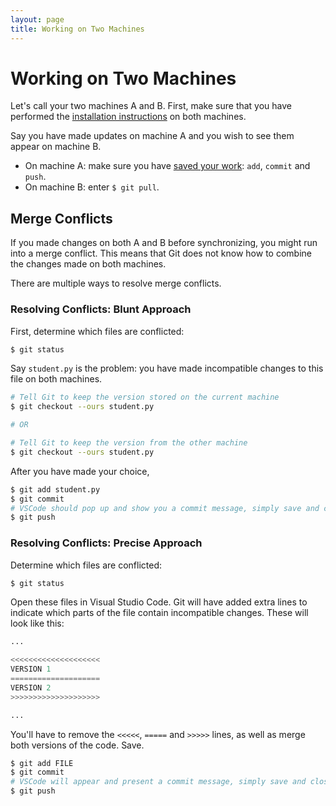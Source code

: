 ```yaml
---
layout: page
title: Working on Two Machines
---
```


# Working on Two Machines

Let's call your two machines A and B.
First, make sure that you have performed the [installation instructions](../installation/) on both machines.

Say you have made updates on machine A and you wish to see them appear on machine B.

* On machine A: make sure you have [saved your work](./commit-single-file.md#saving-your-work): `add`, `commit` and `push`.
* On machine B: enter `$ git pull`.

## Merge Conflicts

If you made changes on both A and B before synchronizing, you might run into a merge conflict.
This means that Git does not know how to combine the changes made on both machines.

There are multiple ways to resolve merge conflicts.

### Resolving Conflicts: Blunt Approach

First, determine which files are conflicted:

```bash
$ git status
```

Say `student.py` is the problem: you have made incompatible changes to this file on both machines.

```bash
# Tell Git to keep the version stored on the current machine
$ git checkout --ours student.py

# OR

# Tell Git to keep the version from the other machine
$ git checkout --ours student.py
```

After you have made your choice,

```bash
$ git add student.py
$ git commit
# VSCode should pop up and show you a commit message, simply save and close
$ git push
```

### Resolving Conflicts: Precise Approach

Determine which files are conflicted:

```bash
$ git status
```

Open these files in Visual Studio Code.
Git will have added extra lines to indicate which parts of the file contain incompatible changes.
These will look like this:

```python
...

<<<<<<<<<<<<<<<<<<<<
VERSION 1
====================
VERSION 2
>>>>>>>>>>>>>>>>>>>>

...
```

You'll have to remove the `<<<<<`, `=====` and `>>>>>` lines, as well as merge both versions of the code.
Save.

```bash
$ git add FILE
$ git commit
# VSCode will appear and present a commit message, simply save and close
$ git push
```
